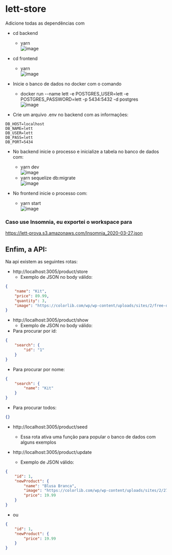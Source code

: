# lett-store
Adicione todas as dependências com
* cd backend
	* yarn  
		![image](https://user-images.githubusercontent.com/53899920/77728338-10499480-6fdb-11ea-8668-cdf62ccf926e.png)	
* cd frontend
	* yarn  
		![image](https://user-images.githubusercontent.com/53899920/77728350-1770a280-6fdb-11ea-981b-2d56b519ddc6.png)

* Inicie o banco de dados no docker com o comando
	* docker run --name lett -e POSTGRES_USER=lett -e POSTGRES_PASSWORD=lett -p 5434:5432 -d postgres  
		![image](https://user-images.githubusercontent.com/53899920/77728670-bbf2e480-6fdb-11ea-9cbc-8f3d96e9b0d0.png)  
		
* Crie um arquivo .env no backend com as informações:
 ```env
 DB_HOST=localhost
DB_NAME=lett
DB_USER=lett
DB_PASS=lett
DB_PORT=5434

 ```
	
* No backend inicie o processo e inicialize a tabela no banco de dados com:
	* yarn dev  
		![image](https://user-images.githubusercontent.com/53899920/77728391-29524580-6fdb-11ea-9f08-d99a0cfdece9.png)  
	* yarn sequelize db:migrate  
		![image](https://user-images.githubusercontent.com/53899920/77729696-0ecd9b80-6fde-11ea-8b26-79736ebdfc33.png)


* No frontend inicie o processo com:
	* yarn start  
		![image](https://user-images.githubusercontent.com/53899920/77728413-37a06180-6fdb-11ea-8c94-82551dd04481.png)
		
### Caso use Insomnia, eu exportei o workspace para
https://lett-prova.s3.amazonaws.com/Insomnia_2020-03-27.json

## Enfim, a API:

Na api existem as seguintes rotas:

* http://localhost:3005/product/store
	* Exemplo de JSON no body válido:
```json
{
	"name": "Kit",
	"price": 89.99,
	"quantity": 3,
	"image": "https://colorlib.com/wp/wp-content/uploads/sites/2/free-download-t-shirt-mockup.jpg"
}
```

* http://localhost:3005/product/show
	* Exemplo de JSON no body válido:
* Para procurar por id:
```json
{
	"search": {
		"id": "1"	
	}
}
```

* Para procurar por nome:
```json
{
	"search": {
		"name": "Kit"	
	}
}
```

* Para procurar todos:
```json
{}
```

* http://localhost:3005/product/seed
	* Essa rota ativa uma função para popular o banco de dados com alguns exemplos

* http://localhost:3005/product/update
	* Exemplo de JSON válido:
```json
{
	"id": 1,
	"newProduct": {
		"name": "Blusa Branca",
		"image": "https://colorlib.com/wp/wp-content/uploads/sites/2/27_t-shirt-mockups.jpg",
		"price": 19.99
	}
}
```

* ou
```json
{
	"id": 1,
	"newProduct": {
		"price": 19.99
	}
}
```
